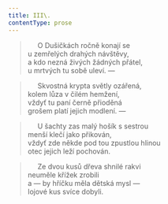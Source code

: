 ```yaml
---
title: III\.
contentType: prose
---
```


>      O Dušičkách ročně konají se  
> u zemřelých drahých návštěvy,  
> a kdo nezná živých žádných přátel,  
> u mrtvých tu sobě uleví. —

>      Skvostná krypta světly ozářená,  
> kolem lůza v čilém hemžení,  
> vždyť tu paní černě přioděná  
> grošem platí jejich modlení. —

>      U šachty zas malý hošík s sestrou  
> menší klečí jako přikován,  
> vždyť zde někde pod tou zpustlou hlinou  
> otec jejich leží pochován.

>      Ze dvou kusů dřeva shnilé rakvi  
> neuměle křížek zrobili  
> a — by hříčku měla dětská mysl —  
> lojové kus svíce dobyli.
